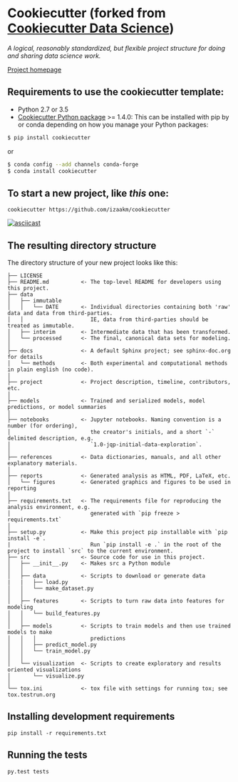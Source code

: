 Cookiecutter (forked from [Cookiecutter Data Science](https://github.com/drivendata/cookiecutter-data-science))
================================================================================


*A logical, reasonably standardized, but flexible project structure for doing and sharing data science work.*


[Project homepage](http://drivendata.github.io/cookiecutter-data-science/)


Requirements to use the cookiecutter template:
--------------------------------------------------------------------------------


 - Python 2.7 or 3.5
 - [Cookiecutter Python package](http://cookiecutter.readthedocs.org/en/latest/installation.html) >= 1.4.0: This can be installed with pip by or conda depending on how you manage your Python packages:

``` bash
$ pip install cookiecutter
```

or

``` bash
$ conda config --add channels conda-forge
$ conda install cookiecutter
```


To start a new project, like *this* one:
--------------------------------------------------------------------------------



    cookiecutter https://github.com/izaakm/cookiecutter


[![asciicast](https://asciinema.org/a/9bgl5qh17wlop4xyxu9n9wr02.png)](https://asciinema.org/a/9bgl5qh17wlop4xyxu9n9wr02)


The resulting directory structure
--------------------------------------------------------------------------------



The directory structure of your new project looks like this: 

```
├── LICENSE
├── README.md          <- The top-level README for developers using this project.
├── data
│   ├── immutable
│   │   └── DATE       <- Individual directories containing both 'raw' data and data from third-parties.
│   │                     IE, data from third-parties should be treated as immutable.
│   ├── interim        <- Intermediate data that has been transformed.
│   └── processed      <- The final, canonical data sets for modeling.
│
├── docs               <- A default Sphinx project; see sphinx-doc.org for details
│   └── methods        <- Both experimental and computational methods in plain english (no code).
│
├── project            <- Project description, timeline, contributors, etc.
│
├── models             <- Trained and serialized models, model predictions, or model summaries
│
├── notebooks          <- Jupyter notebooks. Naming convention is a number (for ordering),
│                         the creator's initials, and a short `-` delimited description, e.g.
│                         `1.0-jqp-initial-data-exploration`.
│
├── references         <- Data dictionaries, manuals, and all other explanatory materials.
│
├── reports            <- Generated analysis as HTML, PDF, LaTeX, etc.
│   └── figures        <- Generated graphics and figures to be used in reporting
│
├── requirements.txt   <- The requirements file for reproducing the analysis environment, e.g.
│                         generated with `pip freeze > requirements.txt`
│
├── setup.py           <- Make this project pip installable with `pip install -e`.
|                         Run `pip install -e .` in the root of the project to install `src` to the current environment.
├── src                <- Source code for use in this project.
│   ├── __init__.py    <- Makes src a Python module
│   │
│   ├── data           <- Scripts to download or generate data
|   |   ├── load.py
│   │   └── make_dataset.py
│   │
│   ├── features       <- Scripts to turn raw data into features for modeling
│   │   └── build_features.py
│   │
│   ├── models         <- Scripts to train models and then use trained models to make
│   │   │                 predictions
│   │   ├── predict_model.py
│   │   └── train_model.py
│   │
│   └── visualization  <- Scripts to create exploratory and results oriented visualizations
│       └── visualize.py
│
└── tox.ini            <- tox file with settings for running tox; see tox.testrun.org
```

<!-- 
## Contributing

We welcome contributions! [See the docs for guidelines](https://drivendata.github.io/cookiecutter-data-science/#contributing).
-->

Installing development requirements
--------------------------------------------------------------------------------



    pip install -r requirements.txt

Running the tests
--------------------------------------------------------------------------------



    py.test tests

<!-- END -->
